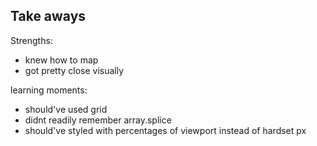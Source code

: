 ## Take aways

Strengths:
- knew how to map
- got pretty close visually

learning moments:
- should've used grid
- didnt readily remember array.splice
- should've styled with percentages of viewport instead of hardset px